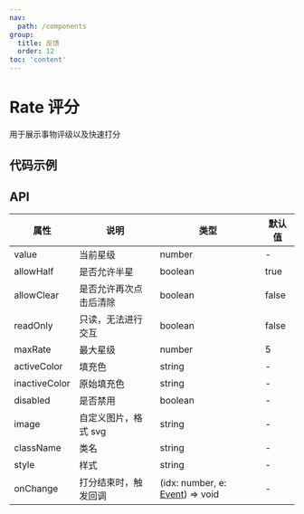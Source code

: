 ```yaml
---
nav:
  path: /components
group:
  title: 反馈
  order: 12
toc: 'content'
---
```

          
# Rate 评分
用于展示事物评级以及快速打分
## 代码示例
<code src='pages/Rate/index'></code>
    
## API
| 属性 | 说明 | 类型 | 默认值  |
| -----|-----|-----|-----|
| value | 当前星级 | number | - |
| allowHalf | 是否允许半星 | boolean | true |
| allowClear | 是否允许再次点击后清除 | boolean | false |
| readOnly | 只读，无法进行交互 | boolean | false |
| maxRate | 最大星级 | number | 5 |
| activeColor | 填充色 | string | - |
| inactiveColor | 原始填充色 | string | - |
| disabled | 是否禁用 | boolean | - |
| image | 自定义图片，格式 svg | string | - |
| className | 类名| string | - |
| style | 样式 | string | - |
| onChange | 打分结束时，触发回调 | (idx: number, e: [Event](https://opendocs.alipay.com/mini/framework/event-object)) => void | - |


